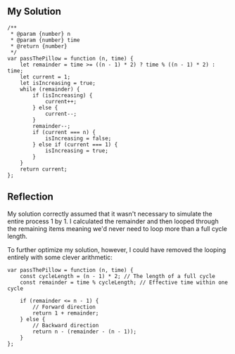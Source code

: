 ## My Solution

```
/**
 * @param {number} n
 * @param {number} time
 * @return {number}
 */
var passThePillow = function (n, time) {
    let remainder = time >= ((n - 1) * 2) ? time % ((n - 1) * 2) : time;
    let current = 1;
    let isIncreasing = true;
    while (remainder) {
        if (isIncreasing) {
            current++;
        } else {
            current--;
        }
        remainder--;
        if (current === n) {
            isIncreasing = false;
        } else if (current === 1) {
            isIncreasing = true;
        }
    }
    return current;
};
```

## Reflection

My solution correctly assumed that it wasn't necessary to simulate the entire process 1 by 1. I calculated the remainder and then looped through the remaining items meaning we'd never need to loop more than a full cycle length.

To further optimize my solution, however, I could have removed the looping entirely with some clever arithmetic:

```
var passThePillow = function (n, time) {
    const cycleLength = (n - 1) * 2; // The length of a full cycle
    const remainder = time % cycleLength; // Effective time within one cycle

    if (remainder <= n - 1) {
        // Forward direction
        return 1 + remainder;
    } else {
        // Backward direction
        return n - (remainder - (n - 1));
    }
};
```
